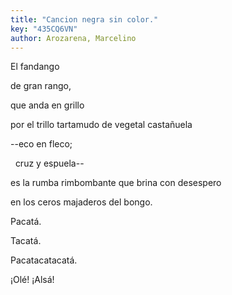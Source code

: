 ```yaml
---
title: "Cancion negra sin color."
key: "435CQ6VN"
author: Arozarena, Marcelino
---
```

<div data-schema-version="8"><p>El fandango</p> <p>de gran rango,</p> <p>que anda en grillo</p> <p>por el trillo tartamudo de vegetal castañuela</p> <p>--eco en fleco;</p> <p> &nbsp; cruz y espuela--</p> <p>es la rumba rimbombante que brina con desespero</p> <p>en los ceros majaderos del bongo.</p> <p></p> <p>Pacatá.</p> <p>Tacatá.</p> <p>Pacatacatacatá.</p> <p>¡Olé! ¡Alsá!</p> </div>